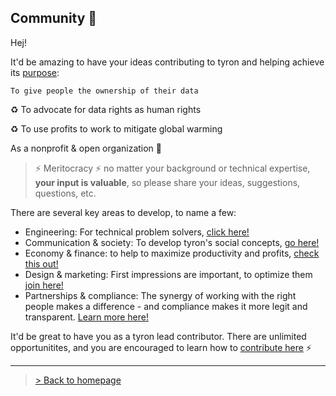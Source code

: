 ## Community :high_brightness:
Hej!

It'd be amazing to have your ideas contributing to tyron and helping achieve its [purpose](https://www.tyron.network/#the-purpose-of-tyron): 

```To give people the ownership of their data```

:recycle: To advocate for data rights as human rights

:recycle: To use profits to work to mitigate global warming

As a nonprofit & open organization :high_brightness:

> :zap: Meritocracy :zap: no matter your background or technical expertise, **your input is valuable**, so please share your ideas, suggestions, questions, etc. 

There are several key areas to develop, to name a few: 
- Engineering: For technical problem solvers, [click here!](./contributors/engineering.md)
- Communication & society: To develop tyron's social concepts, [go here!](./contributors/communication&society.md)
- Economy & finance: to help to maximize productivity and profits, [check this out!](./contributors/economy&finance.md)
- Design & marketing: First impressions are important, to optimize them [join here!](./contributors/design&marketing.md)
- Partnerships & compliance: The synergy of working with the right people makes a difference - and compliance makes it more legit and transparent. [Learn more here!](./contributors/partnerships&compliance.md)

It'd be great to have you as a tyron lead contributor. There are unlimited opportunitites, and you are encouraged to learn how to [contribute here](./howToContribute.md) :zap:

---

> <a href="/"> > Back to homepage </a>
